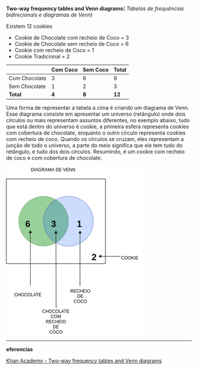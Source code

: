 **Two-way frequency tables and Venn diagrams**( _Tabelas de frequências bidirecionais e diagramas de Venn_)

Existem 12 cookies

- Cookie de Chocolate com recheio de Coco = 3
- Cookie de Chocolate sem recheio de Coco = 6
- Cookie com recheio de Coco = 1
- Cookie Tradicional = 2

||Com Coco|Sem Coco|Total|
|-|-|-|-|
|Com Chocolate|3|6|9|
|Sem Chocolate|1|2|3|
|**Total**|**4**|**8**|**12**|

Uma forma de representar a tabela a cima é criando um diagrama de Venn. Esse diagrama consiste em apresentar um universo (retângulo) onde dois círculos ou mais representam assuntos diferentes, no exemplo abaixo, tudo que está dentro do universo é cookie, a primeira esfera representa cookies com cobertura de chocolate, enquanto o outro círculo representa cookies com recheio de coco. Quando os círculos se cruzam, eles representam a junção de todo o universo, a parte do meio significa que ele tem tudo do retângulo, e tudo dos dois círculos. Resumindo, é um cookie com recheio de coco e com cobertura de chocolate.

![ ](images/Venn.png)
<br>
<hr>

**eferencias**
<div id="referencias"/>

[Khan Academy - Two-way frequency tables and Venn diagrams](https://www.khanacademy.org/math/ap-statistics/analyzing-categorical-ap/stats-two-way-tables/v/two-way-frequency-tables-and-venn-diagrams)
